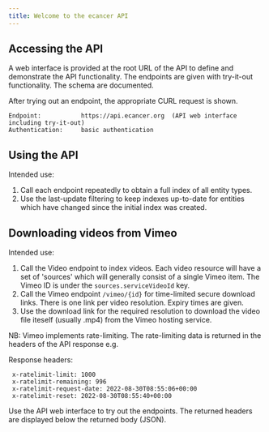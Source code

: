 ```yaml
---
title: Welcome to the ecancer API
---
```


## Accessing the API

A web interface is provided at the root URL of the API to define and 
demonstrate the API functionality. The endpoints are given with 
try-it-out functionality. The schema are documented.

After trying out an endpoint, the appropriate CURL request is shown.

~~~
Endpoint:           https://api.ecancer.org  (API web interface including try-it-out)
Authentication:     basic authentication
~~~

## Using the API

Intended use:

1. Call each endpoint repeatedly to obtain a full index of all entity types.
2. Use the last-update filtering to keep indexes up-to-date for entities which have changed since the initial index was created.

## Downloading videos from Vimeo

Intended use:

1. Call the Video endpoint to index videos. Each video resource will have
a set of 'sources' which will generally consist of a single Vimeo item.
The Vimeo ID is under the `sources.serviceVideoId` key.
2. Call the Vimeo endpoint `/vimeo/{id}` for time-limited secure download
links. There is one link per video resolution. Expiry times are given.
3. Use the download link for the required resolution to download the video
file iteself (usually .mp4) from the Vimeo hosting service.

NB: Vimeo implements rate-limiting. The rate-limiting data is returned
in the headers of the API response e.g.

Response headers:
~~~
 x-ratelimit-limit: 1000 
 x-ratelimit-remaining: 996 
 x-ratelimit-request-date: 2022-08-30T08:55:06+00:00 
 x-ratelimit-reset: 2022-08-30T08:55:40+00:00 
~~~

Use the API web interface to try out the endpoints. The returned
headers are displayed below the returned body (JSON).
